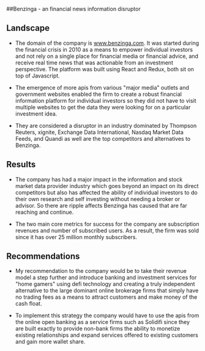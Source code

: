 ##Benzinga - an financial news information disruptor

## Landscape

* The domain of the company is www.benzinga.com.  It was started during the financial crisis in 2010 as a means to empower individual investors and not rely on a single place for financial media or financial advice, and receive real time news that was actionable from an investment perspective.  The platform was built using React and Redux, both sit on top of Javascript.

* The emergence of more apis from various "major media" outlets and government websites enabled the firm to create a robust financial information platform for individual investors so they did not have to visit multiple websites to get the data they were looking for on a particular investment idea.

* They are considered a disruptor in an industry dominated by Thompson Reuters, xignite, Exchange Data International, Nasdaq Market Data Feeds, and Quandi as well are the top competitors and alternatives to Benzinga.


## Results

* The company has had a major impact in the information and stock market data provider industry which goes beyond an impact on its direct competitors but also has affected the ability of individual investors to do their own research and self investing without needing a broker or advisor.  So there are ripple affects Benzinga has caused that are far reaching and continue.

* The two main core metrics for success for the company are subscription revenues and number of subscribed users.  As a result, the firm was sold since it has over 25 million monthly subscribers.


## Recommendations

* My recommendation to the company would be to take their revenue model a step further and introduce banking and investment services for "home gamers" using defi technology and creating a truly independent alternative to the large dominant online brokerage firms that simply have no trading fees as a means to attract customers and make money of the cash float.

* To implement this strategy the company would have to use the apis from the online open banking as a service firms such as Solidifi since they are built exactly to provide non-bank firms the ability to monetize existing relationships and expand services offered to existing customers and gain more wallet share.

